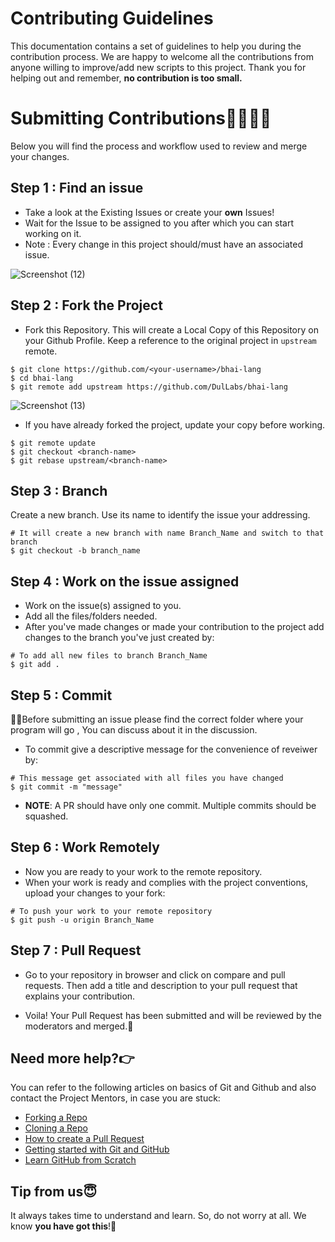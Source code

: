 # Contributing Guidelines

This documentation contains a set of guidelines to help you during the contribution process. 
We are happy to welcome all the contributions from anyone willing to improve/add new scripts to this project. Thank you for helping out and remember,
**no contribution is too small.**

# Submitting Contributions👩‍💻👨‍💻
Below you will find the process and workflow used to review and merge your changes.

## Step 1 : Find an issue
- Take a look at the Existing Issues or create your **own** Issues!
- Wait for the Issue to be assigned to you after which you can start working on it.
- Note : Every change in this project should/must have an associated issue. 


![Screenshot (12)](https://user-images.githubusercontent.com/55774240/158111073-0961c932-6306-491f-beab-46985b1af15c.png)

## Step 2 : Fork the Project
- Fork this Repository. This will create a Local Copy of this Repository on your Github Profile. Keep a reference to the original project in `upstream` remote.
```
$ git clone https://github.com/<your-username>/bhai-lang
$ cd bhai-lang
$ git remote add upstream https://github.com/DulLabs/bhai-lang
```
![Screenshot (13)](https://user-images.githubusercontent.com/55774240/158111282-7f46c21f-c42e-4715-af06-4a92b8fc2162.png)


- If you have already forked the project, update your copy before working.
```
$ git remote update
$ git checkout <branch-name>
$ git rebase upstream/<branch-name>
```
## Step 3 : Branch
Create a new branch. Use its name to identify the issue your addressing.
```
# It will create a new branch with name Branch_Name and switch to that branch 
$ git checkout -b branch_name
```
## Step 4 : Work on the issue assigned
- Work on the issue(s) assigned to you. 
- Add all the files/folders needed.
- After you've made changes or made your contribution to the project add changes to the branch you've just created by:
```
# To add all new files to branch Branch_Name
$ git add .
```
## Step 5 : Commit

 🎀🎀Before submitting an issue please find the correct folder where your program will go , You can discuss about it in the discussion.
 
- To commit give a descriptive message for the convenience of reveiwer by:
```
# This message get associated with all files you have changed
$ git commit -m "message"
```
- **NOTE**: A PR should have only one commit. Multiple commits should be squashed.
## Step 6 : Work Remotely
- Now you are ready to your work to the remote repository.
- When your work is ready and complies with the project conventions, upload your changes to your fork:

```
# To push your work to your remote repository
$ git push -u origin Branch_Name
```

## Step 7 : Pull Request
- Go to your repository in browser and click on compare and pull requests. Then add a title and description to your pull request that explains your contribution.

- Voila! Your Pull Request has been submitted and will be reviewed by the moderators and merged.🥳


## Need more help?👉
You can refer to the following articles on basics of Git and Github and also contact the Project Mentors, in case you are stuck:
- [Forking a Repo](https://help.github.com/en/github/getting-started-with-github/fork-a-repo)
- [Cloning a Repo](https://help.github.com/en/desktop/contributing-to-projects/creating-an-issue-or-pull-request)
- [How to create a Pull Request](https://opensource.com/article/19/7/create-pull-request-github)
- [Getting started with Git and GitHub](https://towardsdatascience.com/getting-started-with-git-and-github-6fcd0f2d4ac6)
- [Learn GitHub from Scratch](https://lab.github.com/githubtraining/introduction-to-github)


## Tip from us😇
It always takes time to understand and learn. So, do not worry at all. We know **you have got this**!💪
